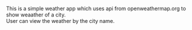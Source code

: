 This is a simple weather app which uses api from openweathermap.org to show weaather of a city.<br>
User can view the weather by the city name.
